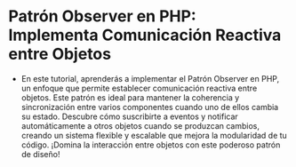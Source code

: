 # Patrón Observer en PHP: Implementa Comunicación Reactiva entre Objetos

- En este tutorial, aprenderás a implementar el Patrón Observer en PHP, un enfoque que permite establecer comunicación reactiva entre objetos. Este patrón es ideal para mantener la coherencia y sincronización entre varios componentes cuando uno de ellos cambia su estado. Descubre cómo suscribirte a eventos y notificar automáticamente a otros objetos cuando se produzcan cambios, creando un sistema flexible y escalable que mejora la modularidad de tu código. ¡Domina la interacción entre objetos con este poderoso patrón de diseño!
